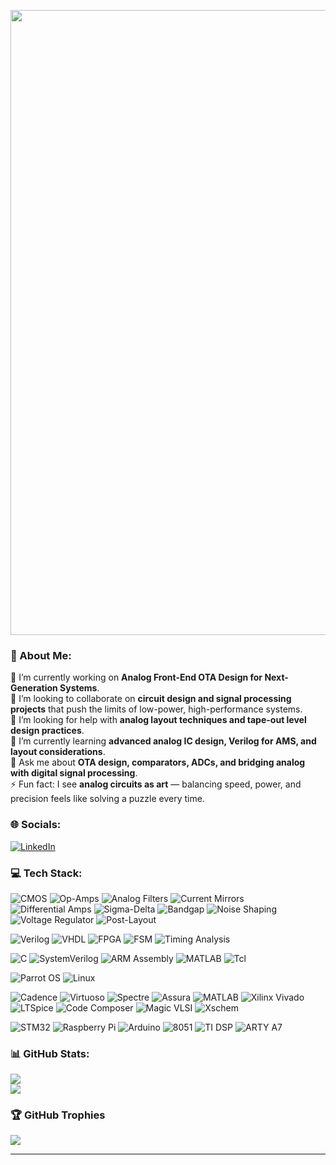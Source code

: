 <p align="center">
  <img src="https://media1.giphy.com/media/v1.Y2lkPTc5MGI3NjExY3FtbTQ2aHBneHZla2ZoaXlwanIwZXppNjk2ZGhhcDVidm5iazEwYSZlcD12MV9pbnRlcm5hbF9naWZfYnlfaWQmY3Q9Zw/f3iwJFOVOwuy7K6FFw/giphy.gif" width="1000" />
</p>



### 💫 About Me:
 🔭 I’m currently working on **Analog Front-End OTA Design for Next-Generation Systems**.  <br>👯 I’m looking to collaborate on **circuit design and signal processing projects** that push the limits of low-power, high-performance systems.  <br>🤝 I’m looking for help with **analog layout techniques and tape-out level design practices**.  <br>🌱 I’m currently learning **advanced analog IC design, Verilog for AMS, and layout considerations**.  <br>💬 Ask me about **OTA design, comparators, ADCs, and bridging analog with digital signal processing**.  <br>⚡ Fun fact: I see **analog circuits as art** — balancing speed, power, and precision feels like solving a puzzle every time.  <br>


### 🌐 Socials:
[![LinkedIn](https://img.shields.io/badge/LinkedIn-%230077B5.svg?logo=linkedin&logoColor=white)](https://linkedin.com/in/priyanshusaurabh) 

### 💻 Tech Stack:
![CMOS](https://img.shields.io/badge/CMOS-9b59b6?style=flat-square&logo=semanticscholar&logoColor=white)
![Op-Amps](https://img.shields.io/badge/Op--Amps-2980b9?style=flat-square&logo=analogdevices&logoColor=white)
![Analog Filters](https://img.shields.io/badge/Analog%20Filters-e67e22?style=flat-square&logo=filter&logoColor=white)
![Current Mirrors](https://img.shields.io/badge/Current%20Mirrors-27ae60?style=flat-square&logo=circuitverse&logoColor=white)
![Differential Amps](https://img.shields.io/badge/Differential%20Amps-16a085?style=flat-square&logo=linearicons&logoColor=white)
![Sigma-Delta](https://img.shields.io/badge/Sigma--Delta-c0392b?style=flat-square&logo=texasinstruments&logoColor=white)
![Bandgap](https://img.shields.io/badge/Bandgap-d35400?style=flat-square&logo=texasinstruments&logoColor=white)
![Noise Shaping](https://img.shields.io/badge/Noise%20Shaping-f1c40f?style=flat-square&logo=soundcharts&logoColor=black)
![Voltage Regulator](https://img.shields.io/badge/Voltage%20Regulator-34495e?style=flat-square&logo=gnometerminal&logoColor=white)
![Post-Layout](https://img.shields.io/badge/Post--Layout%20Simulation-2c3e50?style=flat-square&logo=gnometerminal&logoColor=white)

![Verilog](https://img.shields.io/badge/Verilog-e74c3c?style=flat-square&logo=verilog&logoColor=white)
![VHDL](https://img.shields.io/badge/VHDL-27ae60?style=flat-square&logo=v&logoColor=white)
![FPGA](https://img.shields.io/badge/FPGA-8e44ad?style=flat-square&logo=xilinx&logoColor=white)
![FSM](https://img.shields.io/badge/FSM-3498db?style=flat-square&logo=workflow&logoColor=white)
![Timing Analysis](https://img.shields.io/badge/Timing%20Analysis-2ecc71?style=flat-square&logo=clockify&logoColor=white)

![C](https://img.shields.io/badge/C-2980b9?style=flat-square&logo=c&logoColor=white)
![SystemVerilog](https://img.shields.io/badge/SystemVerilog-d35400?style=flat-square&logo=verilog&logoColor=white)
![ARM Assembly](https://img.shields.io/badge/ARM%20Assembly-16a085?style=flat-square&logo=arm&logoColor=white)
![MATLAB](https://img.shields.io/badge/MATLAB-f39c12?style=flat-square&logo=matlab&logoColor=white)
![Tcl](https://img.shields.io/badge/Tcl-9b59b6?style=flat-square&logo=gnubash&logoColor=white)

![Parrot OS](https://img.shields.io/badge/Parrot%20OS-27ae60?style=flat-square&logo=linux&logoColor=white)
![Linux](https://img.shields.io/badge/Linux-2c3e50?style=flat-square&logo=linux&logoColor=white)

![Cadence](https://img.shields.io/badge/Cadence-e74c3c?style=flat-square&logo=cadence&logoColor=white)
![Virtuoso](https://img.shields.io/badge/Virtuoso-c0392b?style=flat-square&logo=cadence&logoColor=white)
![Spectre](https://img.shields.io/badge/Spectre-8e44ad?style=flat-square&logo=cadence&logoColor=white)
![Assura](https://img.shields.io/badge/Assura-27ae60?style=flat-square&logo=checkmarx&logoColor=white)
![MATLAB](https://img.shields.io/badge/Simulink-f39c12?style=flat-square&logo=matlab&logoColor=white)
![Xilinx Vivado](https://img.shields.io/badge/Xilinx%20Vivado-f39c12?style=flat-square&logo=xilinx&logoColor=white)
![LTSpice](https://img.shields.io/badge/LTSpice-9b59b6?style=flat-square&logo=analogdevices&logoColor=white)
![Code Composer](https://img.shields.io/badge/Code%20Composer-2c3e50?style=flat-square&logo=texasinstruments&logoColor=white)
![Magic VLSI](https://img.shields.io/badge/Magic%20VLSI-8e44ad?style=flat-square&logo=matrix&logoColor=white)
![Xschem](https://img.shields.io/badge/Xschem-2980b9?style=flat-square&logo=codeproject&logoColor=white)

![STM32](https://img.shields.io/badge/STM32-34495e?style=flat-square&logo=stmicroelectronics&logoColor=white)
![Raspberry Pi](https://img.shields.io/badge/Raspberry%20Pi-27ae60?style=flat-square&logo=raspberrypi&logoColor=white)
![Arduino](https://img.shields.io/badge/Arduino-2980b9?style=flat-square&logo=arduino&logoColor=white)
![8051](https://img.shields.io/badge/8051-e67e22?style=flat-square&logo=intel&logoColor=black)
![TI DSP](https://img.shields.io/badge/TI%20DSP-c0392b?style=flat-square&logo=texasinstruments&logoColor=white)
![ARTY A7](https://img.shields.io/badge/ARTY%20A7-16a085?style=flat-square&logo=xilinx&logoColor=white)


### 📊 GitHub Stats:
![](https://github-readme-stats.vercel.app/api?username=priyanshu-saurabh&theme=transparent&hide_border=false&include_all_commits=true&count_private=false)<br/>
![](https://nirzak-streak-stats.vercel.app/?user=priyanshu-saurabh&theme=transparent&hide_border=false)<br/>

### 🏆 GitHub Trophies
![](https://github-profile-trophy.vercel.app/?username=priyanshu-saurabh&theme=radical&no-frame=false&no-bg=true&margin-w=4)

---



